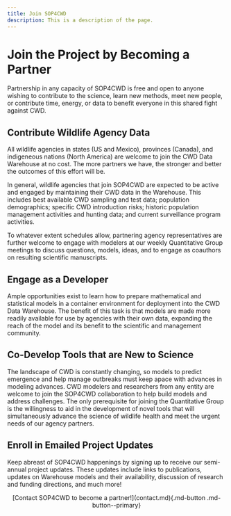 ```yaml
---
title: Join SOP4CWD
description: This is a description of the page.
---
```


# Join the Project by Becoming a Partner
Partnership in any capacity of SOP4CWD is free and open to anyone wishing to contribute to the science, learn new methods, meet new people, or contribute time, energy, or data to benefit everyone in this shared fight against CWD.  

## Contribute Wildlife Agency Data
All wildlife agencies in states (US and Mexico), provinces (Canada), and indigeneous nations (North America) are welcome to join the CWD Data Warehouse at no cost. The more partners we have, the stronger and better the outcomes of this effort will be.

In general, wildlife agencies that join SOP4CWD are expected to be active and engaged by maintaining their CWD data in the Warehouse. This includes best available CWD sampling and test data; population demographics; specific CWD introduction risks; historic population management activities and hunting data; and current surveillance program activities. 

To whatever extent schedules allow, partnering agency representatives are further welcome to engage with modelers at our weekly Quantitative Group meetings to discuss questions, models, ideas, and to engage as coauthors on resulting scientific manuscripts. 

## Engage as a Developer
Ample opportunities exist to learn how to prepare mathematical and statistical models in a container environment for deployment into the CWD Data Warehouse. The benefit of this task is that models are made more readily available for use by agencies with their own data, expanding the reach of the model and its benefit to the scientific and management community.  

## Co-Develop Tools that are New to Science
The landscape of CWD is constantly changing, so models to predict emergence and help manage outbreaks must keep apace with advances in modeling advances. CWD modelers and researchers from any entity are welcome to join the SOP4CWD collaboration to help build models and address challenges. The only prerequisite for joining the Quantitative Group is the willingness to aid in the development of novel tools that will simultaneously advance the science of wildlife health and meet the urgent needs of our agency partners. 

## Enroll in Emailed Project Updates
Keep abreast of SOP4CWD happenings by signing up to receive our semi-annual project updates. These updates include links to publications, updates on Warehouse models and their availability, discussion of research and funding directions, and much more! 

<center>[Contact SOP4CWD to become a partner!](contact.md){.md-button .md-button--primary}</center>